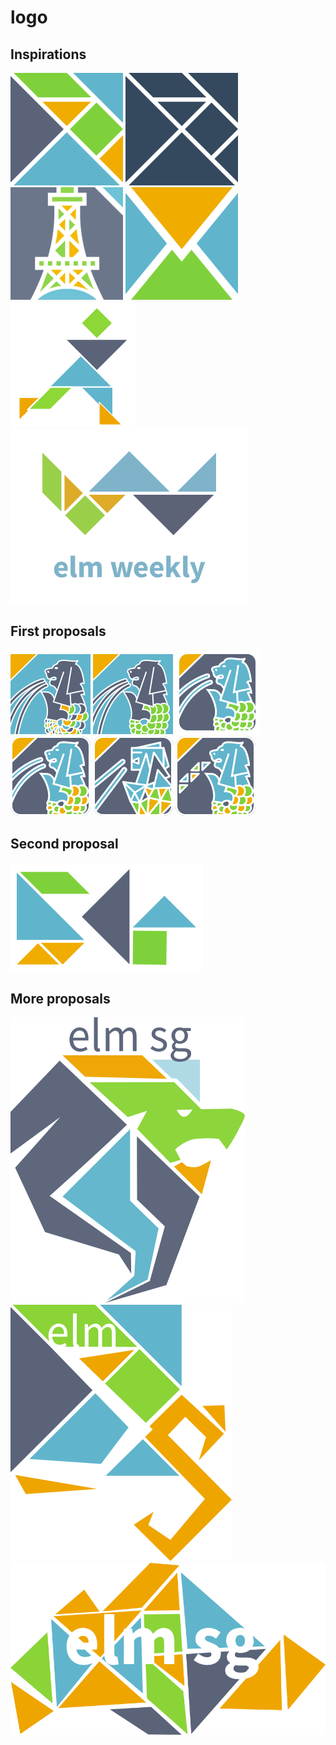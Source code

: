 # logo

## Inspirations

![logo][logo] ![logo-mono][logo-mono] ![elm-paris][elm-paris] ![elm-news][elm-news]
![elm-community][elm-community] ![elm-weekly][elm-weekly]

## First proposals

![logo2][logo2] ![logo3][logo3] ![logo4][logo4] ![logo5][logo5] ![logo6][logo6] ![logo7][logo7]

## Second proposal

![logoSG][logoSG]

## More proposals

![merlion][merlion]
![sg][sg]
![map][map]


[logo]: inspirations/logo.png
[logo-mono]: inspirations/logo_monochrome.png
[elm-paris]: inspirations/elm_paris.png
[elm-news]: inspirations/elm_news.png
[elm-community]: inspirations/elm_community.png
[elm-weekly]: inspirations/elm_weekly.png


[logo1]: logo1/elm_sg.png
[logo2]: logo2/elm_sg_low_res.png
[logo3]: logo3/elm_sg_low_res.png
[logo4]: logo4/elm_sg_low_res.png
[logo5]: logo5/elm_sg_low_res.png
[logo6]: logo6/elm_sg_low_res.png
[logo7]: logo7/elm_sg_low_res.png


[logoSG]: logo_letter/elm_sg.png

[merlion]: logo_merlion_sg_map/elm-logo-merlion.png
[sg]: logo_merlion_sg_map/elm-logo-sg.png
[map]: logo_merlion_sg_map/elm-logo-map.png
